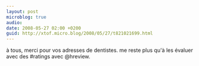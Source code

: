 ```yaml
---
layout: post
microblog: true
audio: 
date: 2008-05-27 02:00 +0200
guid: http://xtof.micro.blog/2008/05/27/t821021699.html
---
```

à tous, merci pour vos adresses de dentistes. me reste plus qu'à les évaluer avec des #ratings avec @hreview.
